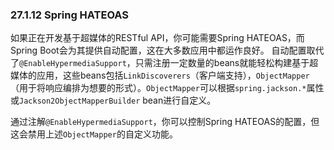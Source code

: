 ### 27.1.12 Spring HATEOAS

如果正在开发基于超媒体的RESTful API，你可能需要Spring HATEOAS，而Spring Boot会为其提供自动配置，这在大多数应用中都运作良好。
自动配置取代了`@EnableHypermediaSupport`，只需注册一定数量的beans就能轻松构建基于超媒体的应用，这些beans包括`LinkDiscoverers`（客户端支持），`ObjectMapper`（用于将响应编排为想要的形式）。`ObjectMapper`可以根据`spring.jackson.*`属性或`Jackson2ObjectMapperBuilder` bean进行自定义。

通过注解`@EnableHypermediaSupport`，你可以控制Spring HATEOAS的配置，但这会禁用上述`ObjectMapper`的自定义功能。